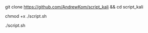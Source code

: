 git clone https://github.com/AndrewKom/script_kali && cd script_kali

chmod +x ./script.sh

./script.sh 
